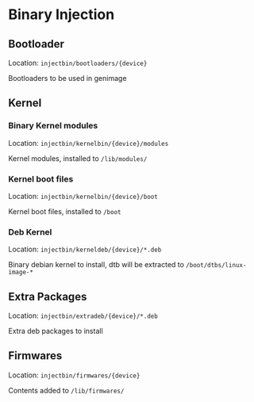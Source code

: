 # Binary Injection

## Bootloader

Location: `injectbin/bootloaders/{device}`

Bootloaders to be used in genimage

## Kernel

### Binary Kernel modules

Location: `injectbin/kernelbin/{device}/modules`

Kernel modules, installed to `/lib/modules/`

### Kernel boot files

Location: `injectbin/kernelbin/{device}/boot`

Kernel boot files, installed to `/boot`

### Deb Kernel

Location: `injectbin/kerneldeb/{device}/*.deb`

Binary debian kernel to install, dtb will be extracted to `/boot/dtbs/linux-image-*`

## Extra Packages

Location: `injectbin/extradeb/{device}/*.deb`

Extra deb packages to install

## Firmwares

Location: `injectbin/firmwares/{device}`

Contents added to `/lib/firmwares/`
